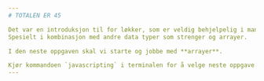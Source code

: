 ```yaml
---
# TOTALEN ER 45

Det var en introduksjon til for løkker, som er veldig behjelpelig i mange situasjoner.
Spesielt i kombinasjon med andre data typer som strenger og arrayer.

I den neste oppgaven skal vi starte og jobbe med **arrayer**.

Kjør kommandoen `javascripting` i terminalen for å velge neste oppgave.
---
```

